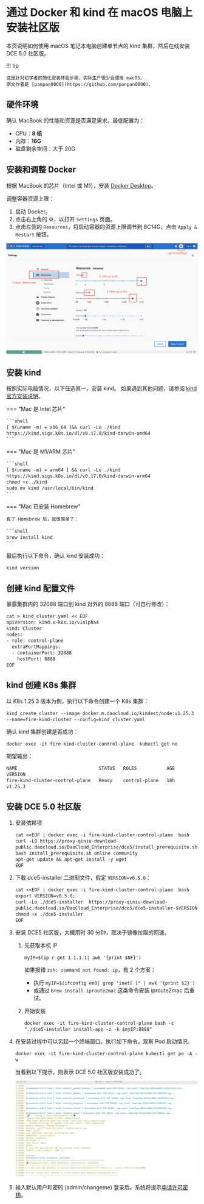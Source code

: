 # 通过 Docker 和 kind 在 macOS 电脑上安装社区版

本页说明如何使用 macOS 笔记本电脑创建单节点的 kind 集群，然后在线安装 DCE 5.0 社区版。

!!! tip

    这是针对初学者的简化安装体验步骤，实际生产很少会使用 macOS，
    原文作者是 [panpan0000](https://github.com/panpan0000)。

## 硬件环境

确认 MacBook 的性能和资源是否满足需求。最低配置为：

- CPU：**8 核**
- 内存：**16G**
- 磁盘剩余空间：大于 20G

## 安装和调整 Docker

根据 MacBook 的芯片（Intel 或 M1），安装 [Docker Desktop](https://docs.docker.com/desktop/install/mac-install/)。

调整容器资源上限：

1. 启动 Docker。
1. 点击右上角的 ⚙️，以打开 `Settings` 页面。
1. 点击左侧的 `Resources`，将启动容器的资源上限调节到 8C14G，点击 `Apply & Restart` 按钮。

![调整资源](./images/docker.png)

## 安装 kind

按照实际电脑情况，以下任选其一，安装 kind。
如果遇到其他问题，请参阅 [kind 官方安装说明](https://kind.sigs.k8s.io/docs/user/quick-start/#installation)。

=== "Mac 是 Intel 芯片"

    ```shell
    [ $(uname -m) = x86_64 ]&& curl -Lo ./kind https://kind.sigs.k8s.io/dl/v0.17.0/kind-darwin-amd64
    ```

=== "Mac 是 M1/ARM 芯片"

    ```shell
    [ $(uname -m) = arm64 ] && curl -Lo ./kind https://kind.sigs.k8s.io/dl/v0.17.0/kind-darwin-arm64
    chmod +x ./kind
    sudo mv kind /usr/local/bin/kind
    ```

=== "Mac 已安装 Homebrew"

    有了 Homebrew 后，就很简单了：

    ```shell
    brew install kind
    ```

最后执行以下命令，确认 kind 安装成功：

```shell
kind version
```

## 创建 kind 配置文件

暴露集群内的 32088 端口到 kind 对外的 8888 端口（可自行修改）：

```shell
cat > kind_cluster.yaml << EOF
apiVersion: kind.x-k8s.io/v1alpha4
kind: Cluster
nodes:
- role: control-plane
  extraPortMappings:
  - containerPort: 32088
    hostPort: 8888
EOF
```

## kind 创建 K8s 集群

以 K8s 1.25.3 版本为例，执行以下命令创建一个 K8s 集群：

```shell
kind create cluster --image docker.m.daocloud.io/kindest/node:v1.25.3 --name=fire-kind-cluster --config=kind_cluster.yaml
```

确认 kind 集群创建是否成功：

```shell
docker exec -it fire-kind-cluster-control-plane  kubectl get no
```

期望输出：

```console
NAME                              STATUS   ROLES           AGE   VERSION
fire-kind-cluster-control-plane   Ready    control-plane   18h   v1.25.3
```

## 安装 DCE 5.0 社区版

1. 安装依赖项

    ```shell
    cat <<EOF | docker exec -i fire-kind-cluster-control-plane  bash
    curl -LO https://proxy-qiniu-download-public.daocloud.io/DaoCloud_Enterprise/dce5/install_prerequisite.sh
    bash install_prerequisite.sh online community
    apt-get update && apt-get install -y wget
    EOF
    ```

1. 下载 dce5-installer 二进制文件，假定 `VERSION=v0.5.0`：

    ```shell
    cat <<EOF | docker exec -i fire-kind-cluster-control-plane  bash
    export VERSION=v0.5.0; 
    curl -Lo ./dce5-installer  https://proxy-qiniu-download-public.daocloud.io/DaoCloud_Enterprise/dce5/dce5-installer-$VERSION
    chmod +x ./dce5-installer 
    EOF
    ```

1. 安装 DCE5 社区版，大概用时 30 分钟，取决于镜像拉取的网速。

    1. 先获取本机 IP

        ```shell
        myIP=$(ip r get 1.1.1.1| awk '{print $NF}')
        ```

        如果报错 `zsh: command not found: ip`，有 2 个方案：

        - 执行 `myIP=$(ifconfig en0| grep "inet[ ]" | awk '{print $2}')`
        - 或通过 `brew install iproute2mac` 这类命令安装 iproute2mac 后重试。

    1. 开始安装

        ```shell
        docker exec -it fire-kind-cluster-control-plane bash -c "./dce5-installer install-app -z -k $myIP:8888"
        ```

1. 在安装过程中可以另起一个终端窗口，执行如下命令，观察 Pod 启动情况。

    ```shell
    docker exec -it fire-kind-cluster-control-plane kubectl get po -A -w
    ```

    当看到以下提示，则表示 DCE 5.0 社区版安装成功了。

    ![success](./images/success.jpg)

1. 输入默认用户和密码 (admin/changeme) 登录后，系统将提示[申请许可密钥](../dce/license0.md)。
